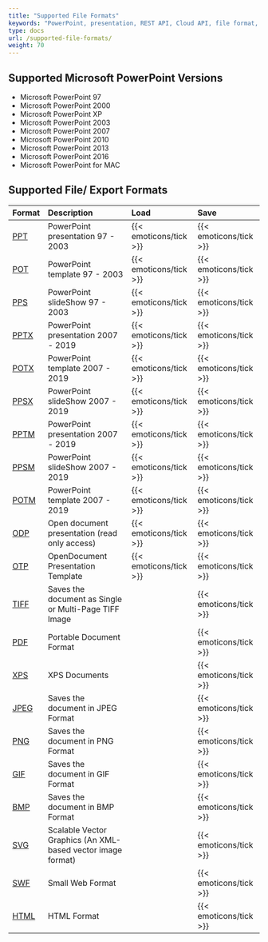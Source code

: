 ```yaml
---
title: "Supported File Formats"
keywords: "PowerPoint, presentation, REST API, Cloud API, file format, supported format"
type: docs
url: /supported-file-formats/
weight: 70
---
```


## **Supported Microsoft PowerPoint Versions**
- Microsoft PowerPoint 97
- Microsoft PowerPoint 2000
- Microsoft PowerPoint XP
- Microsoft PowerPoint 2003
- Microsoft PowerPoint 2007
- Microsoft PowerPoint 2010
- Microsoft PowerPoint 2013
- Microsoft PowerPoint 2016
- Microsoft PowerPoint for MAC
## **Supported File/ Export Formats**

|**Format**|**Description**|**Load**|**Save**|
| :- | :- | :- | :- |
|[PPT](https://wiki.fileformat.com/Presentation/PPT/)|PowerPoint presentation 97 - 2003|{{< emoticons/tick >}}|{{< emoticons/tick >}}|
|[POT](https://wiki.fileformat.com/Presentation/POT/)|PowerPoint template 97 - 2003|{{< emoticons/tick >}}|{{< emoticons/tick >}}|
|[PPS](https://wiki.fileformat.com/Presentation/PPS/)|PowerPoint slideShow 97 - 2003|{{< emoticons/tick >}}|{{< emoticons/tick >}}|
|[PPTX](https://wiki.fileformat.com/Presentation/PPTX/)|PowerPoint presentation 2007 - 2019|{{< emoticons/tick >}}|{{< emoticons/tick >}}|
|[POTX](https://wiki.fileformat.com/Presentation/POTX/)|PowerPoint template 2007 - 2019|{{< emoticons/tick >}}|{{< emoticons/tick >}}|
|[PPSX](https://wiki.fileformat.com/Presentation/PPSX/)|PowerPoint slideShow 2007 - 2019|{{< emoticons/tick >}}|{{< emoticons/tick >}}|
|[PPTM](https://wiki.fileformat.com/presentation/pptm/)|PowerPoint presentation 2007 - 2019|{{< emoticons/tick >}}|{{< emoticons/tick >}}|
|[PPSM](https://wiki.fileformat.com/presentation/ppsm/)|PowerPoint slideShow 2007 - 2019|{{< emoticons/tick >}}|{{< emoticons/tick >}}|
|[POTM](https://wiki.fileformat.com/presentation/potm/)|PowerPoint template 2007 - 2019|{{< emoticons/tick >}}|{{< emoticons/tick >}}|
|[ODP](https://wiki.fileformat.com/Presentation/ODP/)|Open document presentation (read only access)|{{< emoticons/tick >}}|{{< emoticons/tick >}}|
|[OTP](https://wiki.fileformat.com/presentation/otp/)|OpenDocument Presentation Template|{{< emoticons/tick >}}|{{< emoticons/tick >}}|
|[TIFF](https://wiki.fileformat.com/image/tiff/)|Saves the document as Single or Multi-Page TIFF Image| |{{< emoticons/tick >}}|
|[PDF](https://wiki.fileformat.com/pdf/)|Portable Document Format| |{{< emoticons/tick >}}|
|[XPS](https://wiki.fileformat.com/page-description-language/xps/)|XPS Documents| |{{< emoticons/tick >}}|
|[JPEG](https://wiki.fileformat.com/image/jpeg/)|Saves the document in JPEG Format| |{{< emoticons/tick >}}|
|[PNG](https://wiki.fileformat.com/image/png/)|Saves the document in PNG Format| |{{< emoticons/tick >}}|
|[GIF](https://wiki.fileformat.com/image/gif/)|Saves the document in GIF Format| |{{< emoticons/tick >}}|
|[BMP](https://wiki.fileformat.com/image/bmp/)|Saves the document in BMP Format| |{{< emoticons/tick >}}|
|[SVG](https://wiki.fileformat.com/page-description-language/svg/)|Scalable Vector Graphics (An XML-based vector image format)| |{{< emoticons/tick >}}|
|[SWF](https://wiki.fileformat.com/page-description-language/swf/)|Small Web Format| |{{< emoticons/tick >}}|
|[HTML](https://wiki.fileformat.com/web/html/)|HTML Format| |{{< emoticons/tick >}}|

